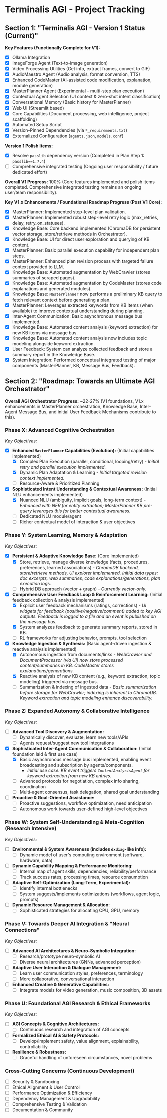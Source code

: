# Terminalis AGI - Project Tracking

## Section 1: "Terminalis AGI - Version 1 Status (Current)"

**Key Features (Functionally Complete for V1):**
*   [X] Ollama Integration
*   [X] ImageForge Agent (Text-to-image generation)
*   [X] Video Processing Utilities (Get info, extract frames, convert to GIF)
*   [X] AudioMaestro Agent (Audio analysis, format conversion, TTS)
*   [X] Enhanced CodeMaster (AI-assisted code modification, explanation, module generation)
*   [X] MasterPlanner Agent (Experimental - multi-step plan execution)
*   [X] Contextual Agent Selection (UI context & zero-shot intent classification)
*   [X] Conversational Memory (Basic history for MasterPlanner)
*   [X] Web UI (Streamlit based)
*   [X] Core Capabilities (Document processing, web intelligence, project scaffolding)
*   [X] Automated Setup Script
*   [X] Version-Pinned Dependencies (via `*_requirements.txt`)
*   [X] Externalized Configuration (`agents.json`, `models.conf`)

**Version 1 Polish Items:**
*   [X] Resolve `passlib` dependency version (Completed in Plan Step 1: `passlib==1.7.4`)
*   [ ] Comprehensive integrated testing (Ongoing user responsibility / future dedicated effort)

**Overall V1 Progress:** 100% (Core features implemented and polish items completed. Comprehensive integrated testing remains an ongoing user/team responsibility).

**Key V1.x Enhancements / Foundational Roadmap Progress (Post V1 Core):**
*   [X] MasterPlanner: Implemented step-level plan validation.
*   [X] MasterPlanner: Implemented robust step-level retry logic (max_retries, delay, retry_on_statuses).
*   [X] Knowledge Base: Core backend implemented (ChromaDB for persistent vector storage, store/retrieve methods in Orchestrator).
*   [X] Knowledge Base: UI for direct user exploration and querying of KB content.
*   [X] MasterPlanner: Basic parallel execution capability for independent plan steps.
*   [X] MasterPlanner: Enhanced plan revision process with targeted failure context provided to LLM.
*   [X] Knowledge Base: Automated augmentation by WebCrawler (stores summaries of scraped pages).
*   [X] Knowledge Base: Automated augmentation by CodeMaster (stores code explanations and generated modules).
*   [X] Knowledge Base: `MasterPlanner` now performs a preliminary KB query to fetch relevant context before generating a plan.
*   [X] MasterPlanner: Leverages extracted keywords from KB items (when available) to improve contextual understanding during planning.
*   [X] Inter-Agent Communication: Basic asynchronous message bus implemented.
*   [X] Knowledge Base: Automated content analysis (keyword extraction) for new KB items via message bus.
*   [X] Knowledge Base: Automated content analysis now includes topic modeling alongside keyword extraction.
*   [X] User Feedback: System can analyze collected feedback and store a summary report in the Knowledge Base.
*   [X] System Integration: Performed conceptual integrated testing of major components (MasterPlanner, KB, Message Bus, Feedback).

## Section 2: "Roadmap: Towards an Ultimate AGI Orchestrator"

**Overall AGI Orchestrator Progress:** ~22-27% (V1 foundations, V1.x enhancements in MasterPlanner orchestration, Knowledge Base, Inter-Agent Message Bus, and initial User Feedback Mechanisms contribute to this).

### Phase X: Advanced Cognitive Orchestration
*Key Objectives:*
*   [X] **Enhanced `MasterPlanner` Capabilities (Evolution):** (Initial capabilities implemented)
    *   [X] Complex Plan Execution (parallel, conditional, looping/retry) - *Initial retry and parallel execution implemented.*
    *   [X] Dynamic Plan Adaptation & Learning - *Initial targeted revision context implemented.*
    *   [ ] Resource-Aware & Prioritized Planning
*   [X] **Sophisticated Intent Understanding & Contextual Awareness:** (Initial NLU enhancements implemented)
    *   [X] Nuanced NLU (ambiguity, implicit goals, long-term context) - *Enhanced with NER for entity extraction; MasterPlanner KB pre-query leverages this for better contextual awareness.*
    *   [ ] Dedicated NLU module/agent
    *   [ ] Richer contextual model of interaction & user objectives

### Phase Y: System Learning, Memory & Adaptation
*Key Objectives:*
*   [X] **Persistent & Adaptive Knowledge Base:** (Core implemented)
    *   [X] Store, retrieve, manage diverse knowledge (facts, procedures, preferences, learned associations) - *ChromaDB backend, store/retrieve methods, UI explorer implemented. Initial data types: doc excerpts, web summaries, code explanations/generations, plan execution logs.*
    *   [ ] Hybrid DB approach (vector + graph) - *Currently vector-only.*
*   [X] **Comprehensive User Feedback Loop & Reinforcement Learning:** (Initial feedback collection & analysis implemented)
    *   [X] Explicit user feedback mechanisms (ratings, corrections) - *UI widgets for feedback (positive/negative/comment) added to key AGI outputs. Feedback is logged to a file and an event is published on the message bus.*
    *   [X] System analyzes feedback to generate summary reports, stored in KB.
    *   [ ] RL frameworks for adjusting behavior, prompts, tool selection
*   [X] **Knowledge Ingestion & Synthesis:** (Basic agent-driven ingestion & reactive analysis implemented)
    *   [X] Autonomous ingestion from documents/links - *WebCrawler and DocumentProcessor (via UI) now store processed content/summaries in KB. CodeMaster stores explanations/generations.*
    *   [X] Reactive analysis of new KB content (e.g., keyword extraction, topic modeling) triggered via message bus.
    *   [ ] Summarization & indexing of ingested data - *Basic summarization before storage for WebCrawler; indexing is inherent to ChromaDB. Keyword extraction and topic modeling enhance discoverability.*

### Phase Z: Expanded Autonomy & Collaborative Intelligence
*Key Objectives:*
*   [ ] **Advanced Tool Discovery & Augmentation:**
    *   [ ] Dynamically discover, evaluate, learn new tools/APIs
    *   [ ] Agents request/suggest new tool integrations
*   [X] **Sophisticated Inter-Agent Communication & Collaboration:** (Initial foundation laid & first use case)
    *   [X] Basic asynchronous message bus implemented, enabling event broadcasting and subscription by agents/components.
        *   *Initial use case: KB event triggers `ContentAnalysisAgent` for keyword extraction from new KB entries.*
    *   [ ] Advanced protocols for negotiation, complex info sharing, coordination
    *   [ ] Multi-agent consensus, task delegation, shared goal understanding
*   [ ] **Proactive & Goal-Oriented Assistance:**
    *   [ ] Proactive suggestions, workflow optimization, need anticipation
    *   [ ] Autonomous work towards user-defined high-level objectives

### Phase W: System Self-Understanding & Meta-Cognition (Research Intensive)
*Key Objectives:*
*   [ ] **Environmental & System Awareness (includes `dxdiag`-like info):**
    *   [ ] Dynamic model of user's computing environment (software, hardware, data)
*   [ ] **Dynamic Capability Mapping & Performance Monitoring:**
    *   [ ] Internal map of agent skills, dependencies, reliability/performance
    *   [ ] Track success rates, processing times, resource consumption
*   [ ] **Adaptive Self-Optimization (Long-Term, Experimental):**
    *   [ ] Identify internal bottlenecks
    *   [ ] System suggests/implements optimizations (workflows, agent logic, prompts)
*   [ ] **Dynamic Resource Management & Allocation:**
    *   [ ] Sophisticated strategies for allocating CPU, GPU, memory

### Phase V: Towards Deeper AI Integration & "Neural Connections"
*Key Objectives:*
*   [ ] **Advanced AI Architectures & Neuro-Symbolic Integration:**
    *   [ ] Research/prototype neuro-symbolic AI
    *   [ ] Diverse neural architectures (GNNs, advanced perception)
*   [ ] **Adaptive User Interaction & Dialogue Management:**
    *   [ ] Learn user communication styles, preferences, terminology
    *   [ ] More collaborative, conversational interaction
*   [ ] **Enhanced Creative & Generative Capabilities:**
    *   [ ] Integrate models for video generation, music composition, 3D assets

### Phase U: Foundational AGI Research & Ethical Frameworks
*Key Objectives:*
*   [ ] **AGI Concepts & Cognitive Architectures:**
    *   [ ] Continuous research and integration of AGI concepts
*   [ ] **Formalized Ethical AI & Safety Protocols:**
    *   [ ] Develop/implement safety, value alignment, explainability, controllability
*   [ ] **Resilience & Robustness:**
    *   [ ] Graceful handling of unforeseen circumstances, novel problems

### Cross-Cutting Concerns (Continuous Development)
*   [ ] Security & Sandboxing
*   [ ] Ethical Alignment & User Control
*   [ ] Performance Optimization & Efficiency
*   [ ] Dependency Management & Upgradability
*   [ ] Comprehensive Testing & Validation
*   [ ] Documentation & Community
